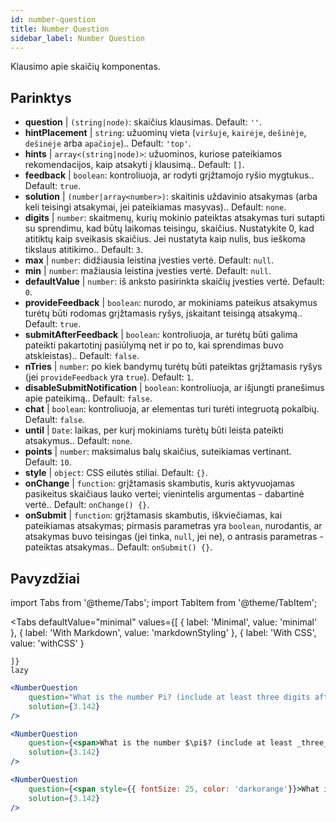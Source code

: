 ```yaml
---
id: number-question 
title: Number Question
sidebar_label: Number Question
---
```


Klausimo apie skaičių komponentas.

## Parinktys

* __question__ | `(string|node)`: skaičius klausimas. Default: `''`.
* __hintPlacement__ | `string`: užuominų vieta (`viršuje`, `kairėje`, `dešinėje`, `dešinėje` arba `apačioje`).. Default: `'top'`.
* __hints__ | `array<(string|node)>`: užuominos, kuriose pateikiamos rekomendacijos, kaip atsakyti į klausimą.. Default: `[]`.
* __feedback__ | `boolean`: kontroliuoja, ar rodyti grįžtamojo ryšio mygtukus.. Default: `true`.
* __solution__ | `(number|array<number>)`: skaitinis uždavinio atsakymas (arba keli teisingi atsakymai, jei pateikiamas masyvas).. Default: `none`.
* __digits__ | `number`: skaitmenų, kurių mokinio pateiktas atsakymas turi sutapti su sprendimu, kad būtų laikomas teisingu, skaičius. Nustatykite 0, kad atitiktų kaip sveikasis skaičius. Jei nustatyta kaip nulis, bus ieškoma tikslaus atitikimo.. Default: `3`.
* __max__ | `number`: didžiausia leistina įvesties vertė. Default: `null`.
* __min__ | `number`: mažiausia leistina įvesties vertė. Default: `null`.
* __defaultValue__ | `number`: iš anksto pasirinkta skaičių įvesties vertė. Default: `0`.
* __provideFeedback__ | `boolean`: nurodo, ar mokiniams pateikus atsakymus turėtų būti rodomas grįžtamasis ryšys, įskaitant teisingą atsakymą.. Default: `true`.
* __submitAfterFeedback__ | `boolean`: kontroliuoja, ar turėtų būti galima pateikti pakartotinį pasiūlymą net ir po to, kai sprendimas buvo atskleistas).. Default: `false`.
* __nTries__ | `number`: po kiek bandymų turėtų būti pateiktas grįžtamasis ryšys (jei `provideFeedback` yra `true`). Default: `1`.
* __disableSubmitNotification__ | `boolean`: kontroliuoja, ar išjungti pranešimus apie pateikimą.. Default: `false`.
* __chat__ | `boolean`: kontroliuoja, ar elementas turi turėti integruotą pokalbių. Default: `false`.
* __until__ | `Date`: laikas, per kurį mokiniams turėtų būti leista pateikti atsakymus.. Default: `none`.
* __points__ | `number`: maksimalus balų skaičius, suteikiamas vertinant. Default: `10`.
* __style__ | `object`: CSS eilutės stiliai. Default: `{}`.
* __onChange__ | `function`: grįžtamasis skambutis, kuris aktyvuojamas pasikeitus skaičiaus lauko vertei; vienintelis argumentas - dabartinė vertė.. Default: `onChange() {}`.
* __onSubmit__ | `function`: grįžtamasis skambutis, iškviečiamas, kai pateikiamas atsakymas; pirmasis parametras yra `boolean`, nurodantis, ar atsakymas buvo teisingas (jei tinka, `null`, jei ne), o antrasis parametras - pateiktas atsakymas.. Default: `onSubmit() {}`.


## Pavyzdžiai

import Tabs from '@theme/Tabs';
import TabItem from '@theme/TabItem';

<Tabs
    defaultValue="minimal"
    values={[
        { label: 'Minimal', value: 'minimal' },
        { label: 'With Markdown', value: 'markdownStyling' },
        { label: 'With CSS', value: 'withCSS' }
        
    ]}
    lazy
>

<TabItem value="minimal">

```jsx live
<NumberQuestion
    question="What is the number Pi? (include at least three digits after the decimal point)"
    solution={3.142}
/>
```
</TabItem>

<TabItem value="markdownStyling">

```jsx live
<NumberQuestion
    question={<span>What is the number $\pi$? (include at least _three_ digits after the decimal point)</span>}
    solution={3.142}
/>
```
</TabItem>

<TabItem value="withCSS">

```jsx live
<NumberQuestion
    question={<span style={{ fontSize: 25, color: 'darkorange'}}>What is the number PI - three digits after the period</span>}
    solution={3.142}
/>
```
</TabItem>

</Tabs>
